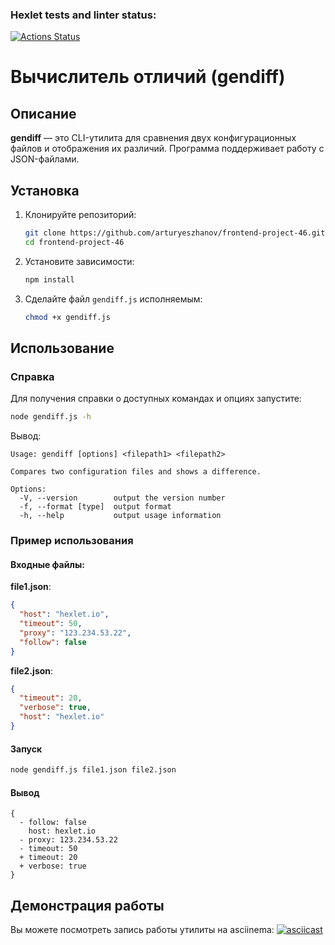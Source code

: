 ### Hexlet tests and linter status:
[![Actions Status](https://github.com/arturyeszhanov/frontend-project-46/actions/workflows/hexlet-check.yml/badge.svg)](https://github.com/arturyeszhanov/frontend-project-46/actions)

# Вычислитель отличий (gendiff)

## Описание
**gendiff** — это CLI-утилита для сравнения двух конфигурационных файлов и отображения их различий. Программа поддерживает работу с JSON-файлами.

## Установка

1. Клонируйте репозиторий:
   ```sh
   git clone https://github.com/arturyeszhanov/frontend-project-46.git
   cd frontend-project-46
   ```
2. Установите зависимости:
   ```sh
   npm install
   ```
3. Сделайте файл `gendiff.js` исполняемым:
   ```sh
   chmod +x gendiff.js
   ```

## Использование

### Справка
Для получения справки о доступных командах и опциях запустите:
```sh
node gendiff.js -h
```
Вывод:
```
Usage: gendiff [options] <filepath1> <filepath2>

Compares two configuration files and shows a difference.

Options:
  -V, --version        output the version number
  -f, --format [type]  output format
  -h, --help           output usage information
```

### Пример использования

#### Входные файлы:
**file1.json**:
```json
{
  "host": "hexlet.io",
  "timeout": 50,
  "proxy": "123.234.53.22",
  "follow": false
}
```

**file2.json**:
```json
{
  "timeout": 20,
  "verbose": true,
  "host": "hexlet.io"
}
```

#### Запуск
```sh
node gendiff.js file1.json file2.json
```

#### Вывод
```
{
  - follow: false
    host: hexlet.io
  - proxy: 123.234.53.22
  - timeout: 50
  + timeout: 20
  + verbose: true
}
```

## Демонстрация работы
Вы можете посмотреть запись работы утилиты на asciinema:
[![asciicast](https://asciinema.org/a/gFY8GOZtIYOL2LvQY0NGP3FbS.svg)](https://asciinema.org/a/gFY8GOZtIYOL2LvQY0NGP3FbS)

